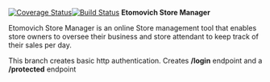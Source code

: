 [![Coverage Status](https://coveralls.io/repos/github/Etomovich/StoreManager/badge.svg?branch=ft-implement-create-user-161350147)](https://coveralls.io/github/Etomovich/StoreManager?branch=ft-implement-create-user-161350147)[![Build Status](https://travis-ci.org/Etomovich/StoreManager.svg?branch=ft-implement-create-user-161350147)](https://travis-ci.org/Etomovich/StoreManager.svg?branch=ft-implement-create-user-161350147)
**Etomovich Store Manager**

Etomovich Store Manager is an online Store management tool that enables store owners to oversee their business and store attendant to keep track of their sales per day.

This branch creates basic http authentication. Creates **/login** endpoint and a **/protected** endpoint 